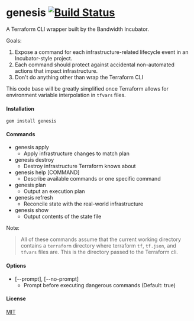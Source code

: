 genesis [![Build Status](https://travis-ci.org/bandwidthcom/genesis.svg)](https://travis-ci.org/bandwidthcom/genesis)
=========

A Terraform CLI wrapper built by the Bandwidth Incubator.

Goals:
1. Expose a command for each infrastructure-related lifecycle event in an Incubator-style project.
2. Each command should protect against accidental non-automated actions that impact infrastructure.
3. Don't do anything other than wrap the Terraform CLI

This code base will be greatly simplified once Terraform allows for environment variable interpolation in ```tfvars``` files.

#### Installation

```gem install genesis```

#### Commands
- genesis apply
  - Apply infrastructure changes to match plan
- genesis destroy
  - Destroy infrastructure Terraform knows about
- genesis help [COMMAND]
  - Describe available commands or one specific command
- genesis plan
  - Output an execution plan
- genesis refresh
  - Reconcile state with the real-world infrastructure
- genesis show
  - Output contents of the state file

Note:
> All of these commands assume that the current working directory contains a ```terraform``` directory where terraform ```tf```, ```tf.json```, and ```tfvars``` files are. This is the directory passed to the Terraform cli.

#### Options
- [--prompt], [--no-prompt]
  - Prompt before executing dangerous commands (Default: true)


#### License
[MIT](LICENSE.txt)
